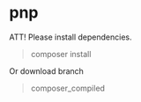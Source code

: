 # pnp

ATT! Please install dependencies.
> composer install

Or download branch 
> composer_compiled